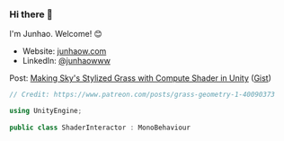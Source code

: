 ### Hi there 👋

I'm Junhao. Welcome! 😊

- Website: [junhaow.com](https://junhaow.com)
- LinkedIn: [@junhaowww](https://www.linkedin.com/in/junhaowww/)

Post: [Making Sky's Stylized Grass with Compute Shader in Unity](https://www.junhaow.com/2021/03/06/050_Stylized-Sky-grass-in-Unity/) ([Gist](https://gist.github.com/forkercat/fb6c030c17fe1e109a34f1c92571943f))

```csharp
// Credit: https://www.patreon.com/posts/grass-geometry-1-40090373

using UnityEngine;
 
public class ShaderInteractor : MonoBehaviour
```


<!--
**forkercat/forkercat** is a ✨ _special_ ✨ repository because its `README.md` (this file) appears on your GitHub profile.

Here are some ideas to get you started:

- 🔭 I’m currently working on ...
- 🌱 I’m currently learning ...
- 👯 I’m looking to collaborate on ...
- 🤔 I’m looking for help with ...
- 💬 Ask me about ...
- 📫 How to reach me: ...
- 😄 Pronouns: ...
- ⚡ Fun fact: ...
-->
